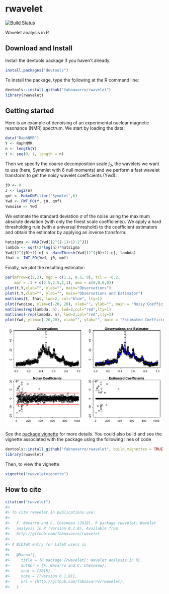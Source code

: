 rwavelet
========

[![Build Status](https://travis-ci.org/fabnavarro/rwavelet.svg)](https://travis-ci.org/fabnavarro/rwavelet)

Wavelet analysis in R

Download and Install
--------------------

Install the devtools package if you haven't already.

``` r
install.packages("devtools")
```

To install the package, type the following at the R command line:

``` r
devtools::install_github("fabnavarro/rwavelet")
library(rwavelet)
```

Getting started
---------------

Here is an example of denoising of an experimental nuclear magnetic resonance (NMR) spectrum. We start by loading the data:

``` r
data("RaphNMR")
Y <- RaphNMR
n <- length(Y)
t <- seq(0, 1, length = n)
```

Then we specify the coarse decomposition scale *j*<sub>0</sub>, the wavelets we want to use (here, Symmlet with 6 null moments) and we perform a fast wavelet transform to get the noisy wavelet coefficients (Ywd):

``` r
j0 <- 0
J <- log2(n)
qmf <- MakeONFilter('Symmlet',6)
Ywd <- FWT_PO(Y, j0, qmf)
Ywnoise <- Ywd
```

We estimate the standard deviation *σ* of the noise using the maximum absolute deviation (with only the finest scale coefficients). We apply a hard thresholding rule (with a universal threshold) to the coefficient estimators and obtain the estimator by applying an inverse transform:

``` r
hatsigma <- MAD(Ywd[(2^(J-1)+1):2^J])
lambda <- sqrt(2*log(n))*hatsigma
Ywd[(2^(j0)+1):n] <- HardThresh(Ywd[(2^(j0)+1):n], lambda)
fhat <- IWT_PO(Ywd, j0, qmf)
```

Finally, we plot the resulting estimator:

``` r
par(mfrow=c(2,2), mgp = c(1.2, 0.5, 0), tcl = -0.2,
    mar = .1 + c(2.5,2.5,1,1), oma = c(0,0,0,0))
plot(t,Y,xlab="", ylab="", main="Observations")
plot(t,Y,xlab="", ylab="", main="Observations and Estimator")
matlines(t, fhat, lwd=2, col="blue", lty=1)
plot(Ywnoise, ylim=c(-20, 20), xlab="", ylab="", main = "Noisy Coefficients")
matlines(rep(lambda, n), lwd=2,col="red",lty=1)
matlines(-rep(lambda, n), lwd=2,col="red",lty=1)
plot(Ywd, ylim=c(-20,20), xlab="", ylab="", main = "Estimated Coefficients")
```

![](inst/doc/readme_img/NMR-1.png)

See the [package vignette](http://fnavarro.perso.math.cnrs.fr/rpackage/rwaveletvignette.html) for more details. You could also build and see the vignette associated with the package using the following lines of code

``` r
devtools::install_github("fabnavarro/rwavelet", build_vignettes = TRUE)
library(rwavelet)
```

Then, to view the vignette

``` r
vignette("rwaveletvignette")
```

How to cite
-----------

``` r
citation("rwavelet")
#> 
#> To cite rwavelet in publications use:
#> 
#>   F. Navarro and C. Chesneau (2018). R package rwavelet: Wavelet
#>   analysis in R (Version 0.1.0). Available from
#>   http://github.com/fabnavarro/rwavelet
#> 
#> A BibTeX entry for LaTeX users is
#> 
#>   @Manual{,
#>     title = {R package {rwavelet}: Wavelet analysis in R},
#>     author = {F. Navarro and C. Chesneau},
#>     year = {2018},
#>     note = {(Version 0.1.0)},
#>     url = {http://github.com/fabnavarro/rwavelet},
#>   }
```
